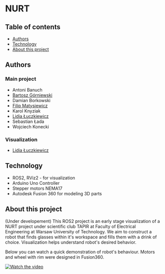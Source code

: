 # NURT

## Table of contents
* [Authors](#authors)
* [Technology](#technology)
* [About this project](#about-this-project)

## Authors
### Main project
* Antoni Banuch
* [Bartosz Górniewski](https://github.com/Karangia23)
* Damian Borkowski
* [Filip Matysiewicz](https://github.com/Filipix18)
* Karol Knyziak
* [Lidia Łuczkiewicz](https://github.com/lluczkie)
* Sebastian Łada
* Wojciech Konecki
### Visualization
* [Lidia Łuczkiewicz](https://github.com/lluczkie)

## Technology
* ROS2, RViz2 - for visualization
* Arduino Uno Controller
* Stepper motors NEMA17
* Autodesk Fusion 360 for modeling 3D parts

## About this project
(Under developement)
This ROS2 project is an early stage visualization of a NURT project under scientific club TAPIR at Faculty of Electrical Engineering at Warsaw University of Technology. We aim to construct a robot that finds glasses within it's workspace and fills them with a drink of choice. Visualization helps understand robot's desired behavior.

Below you can watch a quick demonstration of robot's behaviour. Motors and wheel with rim were designed in Fusion360.

[![Watch the video](https://img.youtube.com/vi/xI_FS79UmZU/hqdefault.jpg)](https://youtu.be/xI_FS79UmZU)
